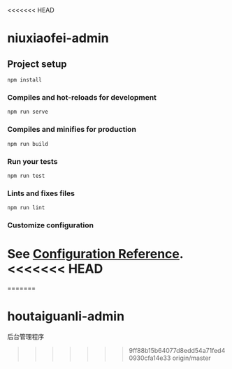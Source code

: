 <<<<<<< HEAD
# niuxiaofei-admin

## Project setup
```
npm install
```

### Compiles and hot-reloads for development
```
npm run serve
```

### Compiles and minifies for production
```
npm run build
```

### Run your tests
```
npm run test
```

### Lints and fixes files
```
npm run lint
```

### Customize configuration
See [Configuration Reference](https://cli.vuejs.org/config/).
<<<<<<< HEAD
=======
=======
# houtaiguanli-admin
后台管理程序
>>>>>>> 9ff88b15b64077d8edd54a71fed40930cfa14e33
>>>>>>> origin/master
